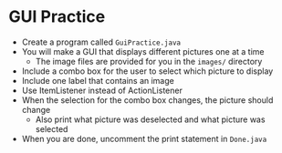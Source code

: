 # GUI Practice

- Create a program called `GuiPractice.java`
- You will make a GUI that displays different pictures one at a time
  - The image files are provided for you in the `images/` directory
- Include a combo box for the user to select which picture to display
- Include one label that contains an image
- Use ItemListener instead of ActionListener
- When the selection for the combo box changes, the picture should change
  - Also print what picture was deselected and what picture was selected
- When you are done, uncomment the print statement in `Done.java`
